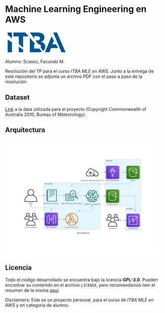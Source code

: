 # Machine Learning Engineering en AWS

<img class="center" src="docs/itba_logo.png" width=200 alt="Logo del ITBA"></img>

Alumno: Scasso, Facundo M.

Resolución del TP para el curso _ITBA MLE en AWS_. Junto a la entrega de este repositorio se adjunta un archivo PDF con el paso a paso de la resolución.

## Dataset

[Link](https://www.kaggle.com/datasets/jsphyg/weather-dataset-rattle-package) a la data utilizada para el proyecto (Copyright Commonwealth of Australia 2010, Bureau of Meteorology).

## Arquitectura

<img class="center" src="arquitectura.png" alt="Arquitectura de la solución"></img>

## Licencia

Todo el código desarrollado se encuentra bajo la licencia **GPL-3.0**. Pueden encontrar su contenido en el archivo `LICENSE`, pero recomendamos leer el resumen de la misma [aquí](https://choosealicense.com/licenses/gpl-3.0/).

Disclaimers: Este es un proyecto personal, para el curso de _ITBA MLE en AWS_ y en categoría de alumno.
